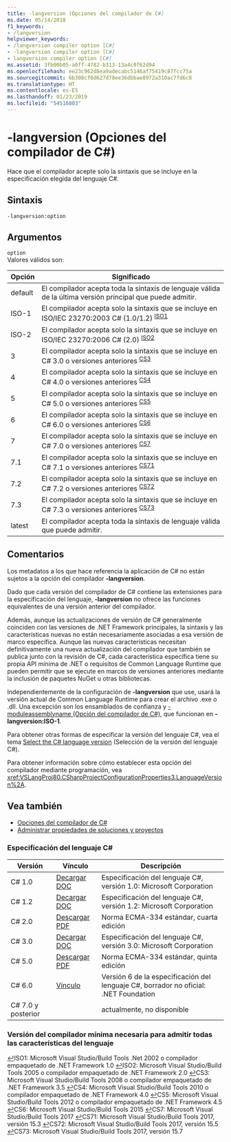 ```yaml
---
title: -langversion (Opciones del compilador de C#)
ms.date: 05/14/2018
f1_keywords:
- /langversion
helpviewer_keywords:
- /langversion compiler option [C#]
- -langversion compiler option [C#]
- langversion compiler option [C#]
ms.assetid: 3fb00b05-a0ff-4782-b313-13a4c0f62d94
ms.openlocfilehash: ee23c962d8ea9adecabc5146af75419c87fcc75a
ms.sourcegitcommit: 6b308cf6d627d78ee36dbbae8972a310ac7fd6c8
ms.translationtype: HT
ms.contentlocale: es-ES
ms.lasthandoff: 01/23/2019
ms.locfileid: "54516803"
---
```

# <a name="-langversion-c-compiler-options"></a>-langversion (Opciones del compilador de C#)

Hace que el compilador acepte solo la sintaxis que se incluye en la especificación elegida del lenguaje C#.  
  
## <a name="syntax"></a>Sintaxis  

```console
-langversion:option  
```

## <a name="arguments"></a>Argumentos

 `option`  
 Valores válidos son:  
  
|Opción|Significado|  
|------------|-------------|  
|default|El compilador acepta toda la sintaxis de lenguaje válida de la última versión principal que puede admitir.|
|ISO-1|El compilador acepta solo la sintaxis que se incluye en ISO/IEC 23270:2003 C# (1.0/1.2) <sup id="TISO1">[ISO1](#FISO1)</sup>|  
|ISO-2|El compilador acepta solo la sintaxis que se incluye en ISO/IEC 23270:2006 C# (2.0) <sup id="TISO2">[ISO2](#FISO2)</sup>|
|3|El compilador acepta solo la sintaxis que se incluye en C# 3.0 o versiones anteriores <sup id="TCS3">[CS3](#FCS3)</sup>|
|4|El compilador acepta solo la sintaxis que se incluye en C# 4.0 o versiones anteriores <sup id="TCS4">[CS4](#FCS4)</sup>|
|5|El compilador acepta solo la sintaxis que se incluye en C# 5.0 o versiones anteriores <sup id="TCS5">[CS5](#FCS5)</sup>|
|6|El compilador acepta solo la sintaxis que se incluye en C# 6.0 o versiones anteriores <sup id="TCS6">[CS6](#FCS6)</sup>|
|7|El compilador acepta solo la sintaxis que se incluye en C# 7.0 o versiones anteriores <sup id="TCS7">[CS7](#FCS7)</sup>|
|7.1|El compilador acepta solo la sintaxis que se incluye en C# 7.1 o versiones anteriores <sup id="TCS71">[CS71](#FCS71)</sup>|
|7.2|El compilador acepta solo la sintaxis que se incluye en C# 7.2 o versiones anteriores <sup id="TCS72">[CS72](#FCS72)</sup>|
|7.3|El compilador acepta solo la sintaxis que se incluye en C# 7.3 o versiones anteriores <sup id="TCS73">[CS73](#FCS73)</sup>|
|latest|El compilador acepta toda la sintaxis de lenguaje válida que puede admitir.|

<!--- Uncomment and move these above
|8|The compiler accepts only syntax that is included in C# 8 or lower <sup id="TCS8">[CS8](#FCS8)</sup>|
-->

## <a name="remarks"></a>Comentarios

 Los metadatos a los que hace referencia la aplicación de C# no están sujetos a la opción del compilador **-langversion**.  
  
 Dado que cada versión del compilador de C# contiene las extensiones para la especificación del lenguaje, **-langversion** no ofrece las funciones equivalentes de una versión anterior del compilador.  

 Además, aunque las actualizaciones de versión de C# generalmente coinciden con las versiones de .NET Framework principales, la sintaxis y las características nuevas no están necesariamente asociadas a esa versión de marco específica. Aunque las nuevas características necesitan definitivamente una nueva actualización del compilador que también se publica junto con la revisión de C#, cada característica específica tiene su propia API mínima de .NET o requisitos de Common Language Runtime que pueden permitir que se ejecute en marcos de versiones anteriores mediante la inclusión de paquetes NuGet u otras bibliotecas.
  
 Independientemente de la configuración de **-langversion** que use, usará la versión actual de Common Language Runtime para crear el archivo .exe o .dll. Una excepción son los ensamblados de confianza y [-moduleassemblyname (Opción del compilador de C#)](../../../csharp/language-reference/compiler-options/moduleassemblyname-compiler-option.md), que funcionan en **-langversion:ISO-1**.  

 Para obtener otras formas de especificar la versión del lenguaje C#, vea el tema [Select the C# language version](../configure-language-version.md) (Selección de la versión del lenguaje C#).
  
 Para obtener información sobre cómo establecer esta opción del compilador mediante programación, vea <xref:VSLangProj80.CSharpProjectConfigurationProperties3.LanguageVersion%2A>.  

## <a name="see-also"></a>Vea también

- [Opciones del compilador de C#](index.md)
- [Administrar propiedades de soluciones y proyectos](/visualstudio/ide/managing-project-and-solution-properties)

### <a name="c-language-specification"></a>Especificación del lenguaje C#

|Versión|Vínculo|Descripción|
|-------|----|-----------|
|C# 1.0|[Decargar DOC](https://download.microsoft.com/download/a/9/e/a9e229b9-fee5-4c3e-8476-917dee385062/csharp%20language%20specification%20v1.0.doc)|Especificación del lenguaje C#, versión 1.0: Microsoft Corporation|
|C# 1.2|[Decargar DOC](https://download.microsoft.com/download/5/e/5/5e58be0a-b02b-41ac-a4a3-7a22286214ff/csharp%20language%20specification%20v1.2.doc)|Especificación del lenguaje C#, versión 1.2: Microsoft Corporation|
|C# 2.0|[Descargar PDF](https://www.ecma-international.org/publications/files/ECMA-ST-ARCH/Ecma-334%204th%20edition%20June%202006.pdf)|Norma ECMA-334 estándar, cuarta edición|
|C# 3.0|[Decargar DOC](https://download.microsoft.com/download/3/8/8/388e7205-bc10-4226-b2a8-75351c669b09/CSharp%20Language%20Specification.doc)|Especificación del lenguaje C#, versión 3.0: Microsoft Corporation|
|C# 5.0|[Descargar PDF](https://www.ecma-international.org/publications/files/ECMA-ST/Ecma-334.pdf)|Norma ECMA-334 estándar, quinta edición|
|C# 6.0|[Vínculo](../language-specification/index.md)|Versión 6 de la especificación del lenguaje C#, borrador no oficial: .NET Foundation|
|C# 7.0 y posterior||actualmente, no disponible|

### <a name="minimum-compiler-version-needed-to-support-all-language-features"></a>Versión del compilador mínima necesaria para admitir todas las características del lenguaje

[↩](#TISO1)<a name="FISO1">ISO1</a>: Microsoft Visual Studio/Build Tools .Net 2002 o compilador empaquetado de .NET Framework 1.0 [↩](#TISO2)<a name="FISO2">ISO2</a>: Microsoft Visual Studio/Build Tools 2005 o compilador empaquetado de .NET Framework 2.0 [↩](#TCS3)<a name="FCS3">CS3</a>: Microsoft Visual Studio/Build Tools 2008 o compilador empaquetado de .NET Framework 3.5 [↩](#TCS4)<a name="FCS4">CS4</a>: Microsoft Visual Studio/Build Tools 2010 o compilador empaquetado de .NET Framework 4.0 [↩](#TCS5)<a name="FCS5">CS5</a>: Microsoft Visual Studio/Build Tools 2012 o compilador empaquetado de .NET Framework 4.5 [↩](#TCS6)<a name="FCS6">CS6</a>: Microsoft Visual Studio/Build Tools 2015 [↩](#TCS7)<a name="FCS7">CS7</a>: Microsoft Visual Studio/Build Tools 2017 [↩](#TCS71)<a name="FCS71">CS71</a>: Microsoft Visual Studio/Build Tools 2017, versión 15.3 [↩](#TCS72)<a name="FCS72">CS72</a>: Microsoft Visual Studio/Build Tools 2017, versión 15.5 [↩](#TCS73)<a name="FCS73">CS73</a>: Microsoft Visual Studio/Build Tools 2017, versión 15.7

<!--- Uncomment and add to the above when they become officially released
[↩](#TCS8)<a name="FCS8">CS8</a>: Microsoft Visual Studio/Build Tools 20??    
-->
